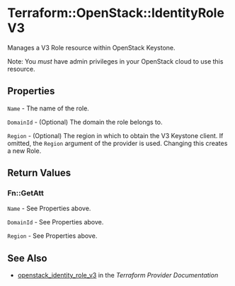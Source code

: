 # Terraform::OpenStack::IdentityRoleV3

Manages a V3 Role resource within OpenStack Keystone.

Note: You _must_ have admin privileges in your OpenStack cloud to use
this resource.

## Properties

`Name` - The name of the role.

`DomainId` - (Optional) The domain the role belongs to.

`Region` - (Optional) The region in which to obtain the V3 Keystone client. If omitted, the `Region` argument of the provider is used. Changing this creates a new Role.


## Return Values

### Fn::GetAtt

`Name` - See Properties above.

`DomainId` - See Properties above.

`Region` - See Properties above.

## See Also

* [openstack_identity_role_v3](https://www.terraform.io/docs/providers/openstack/r/identity_role_v3.html) in the _Terraform Provider Documentation_